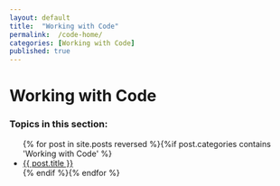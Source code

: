 ```yaml
---
layout: default
title:  "Working with Code"
permalink:  /code-home/
categories: [Working with Code]
published: true
---
```


<div data-type="part" class="hsecpart" data-hederis-type="hsecpart" id="code-home" data-pi-attrs="id: code-home" role="doc-part" title="Working with Code"><h1 data-hederis-type="hblkchaptitle" class="hblkchaptitle" id="pgBwdQW2x">Working with Code</h1>
    <h3>Topics in this section:</h3><ul class="">{% for post in site.posts reversed %}{%if post.categories contains 'Working with Code' %}<li class=""><a class="" href="{{ post.url }}">{{ post.title }}</a></li>{% endif %}{% endfor %}</ul></div>
    